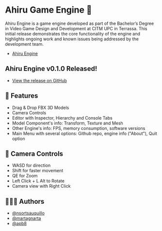 # Ahiru Game Engine 🥡

Ahiru Engine is a game engine developed as part of the Bachelor’s Degree in Video Game Design and Development at CITM UPC in Terrassa. This initial release demonstrates the core functionality of the engine and highlights ongoing work and known issues being addressed by the development team.

- [Ahiru Engine](https://github.com/kuroi-ahiru/ahiru-engine)

## Ahiru Engine v0.1.0 Released! 
- [View the release on GitHub](https://github.com/kuroi-ahiru/ahiru-engine/releases/tag/alpha)

## 🦆 Features

- Drag & Drop FBX 3D Models
- Camera Controls
- Editor with Inspector, Hierarchy and Console Tabs
- Model Component's info: Transform, Texture and Mesh
- Other Engine's info: FPS, memory consumption, software versions
- Main Menu with several options: Github repo, engine info ("About"), Quit option

## 📸 Camera Controls
- WASD for direction
- Shift for faster movement
- QE for Zoom
- Left Click + L Alt to Rotate
- Camera view with Right Click

## 👩‍👩‍👦 Authors

- [@nsortsauquillo](https://www.github.com/nsortsauquillo)
- [@martagnarta](https://www.github.com/martagnarta)
- [@apb8](https://www.github.com/apb8)
